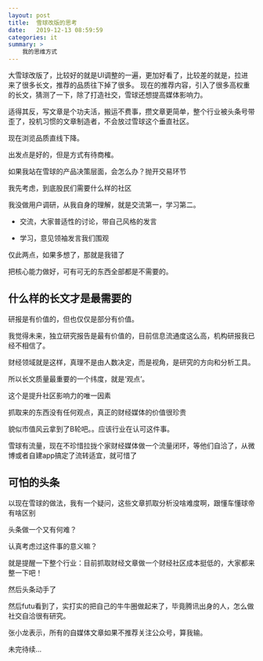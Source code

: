 ```yaml
---
layout: post
title:  雪球改版的思考
date:   2019-12-13 08:59:59
categories: it
summary: >
    我的思维方式
---
```


大雪球改版了，比较好的就是UI调整的一遍，更加好看了，比较差的就是，拉进来了很多长文，推荐的品质往下掉了很多。
现在的推荐内容，引入了很多高权重的长文，猜测了一下，除了打造社交，雪球还想提高媒体影响力。

适得其反，写文章是个功夫活，搬运不费事，攒文章更简单，整个行业被头条号带歪了，投机习惯的文章制造者，不会放过雪球这个垂直社区。

现在浏览品质直线下降。

出发点是好的，但是方式有待商榷。

如果我站在雪球的产品决策层面，会怎么办？抛开交易环节

我先考虑，到底股民们需要什么样的社区

我没做用户调研，从我自身的理解，就是交流第一，学习第二。

- 交流，大家普适性的讨论，带自己风格的发言

- 学习，意见领袖发言我们围观

仅此两点，如果多想了，那就是我错了

把核心能力做好，可有可无的东西全部都是不需要的。


## 什么样的长文才是最需要的

研报是有价值的，但也仅仅是部分有价值。

我觉得未来，独立研究报告是最有价值的，目前信息流通度这么高，机构研报我已经不相信了。

财经领域就是这样，真理不是由人数决定，而是视角，是研究的方向和分析工具。

所以长文质量最重要的一个纬度，就是‘观点’。

这个是提升社区影响力的唯一因素

抓取来的东西没有任何观点，真正的财经媒体的价值很珍贵

貌似市值风云拿到了B轮吧。。应该行业在认可这件事。

雪球有流量，现在不珍惜拉拢个家财经媒体做一个流量闭环，等他们自洽了，从微博或者自建app搞定了流转适宜，就可惜了

## 可怕的头条

以现在雪球的做法，我有一个疑问，这些文章抓取分析没啥难度啊，跟懂车懂球帝有啥区别

头条做一个又有何难？

认真考虑过这件事的意义嘛？

就是提醒一下整个行业：目前抓取财经文章做一个财经社区成本挺低的，大家都来整一下吧！

然后头条动手了

然后futu看到了，实打实的把自己的牛牛圈做起来了，毕竟腾讯出身的人，怎么做社交自洽很有研究。

张小龙表示，所有的自媒体文章如果不推荐关注公众号，算我输。

未完待续...



